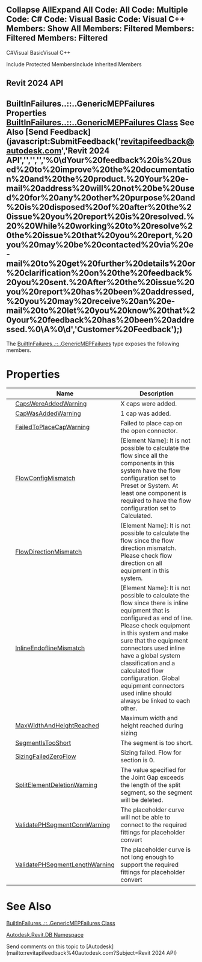 ﻿

Collapse AllExpand All Code: All Code: Multiple Code: C# Code: Visual Basic Code: Visual C++  Members: Show All Members: Filtered Members: Filtered Members: Filtered   
---  
  
C#Visual BasicVisual C++

Include Protected MembersInclude Inherited Members

Revit 2024 API  
---  
BuiltInFailures..::..GenericMEPFailures Properties  
[BuiltInFailures..::..GenericMEPFailures Class](8f72d552-0b22-732d-462e-dfb39606d451.md) See Also [Send Feedback](javascript:SubmitFeedback\('revitapifeedback@autodesk.com','Revit 2024 API','','','','%0\\dYour%20feedback%20is%20used%20to%20improve%20the%20documentation%20and%20the%20product.%20Your%20e-mail%20address%20will%20not%20be%20used%20for%20any%20other%20purpose%20and%20is%20disposed%20of%20after%20the%20issue%20you%20report%20is%20resolved.%20%20While%20working%20to%20resolve%20the%20issue%20that%20you%20report,%20you%20may%20be%20contacted%20via%20e-mail%20to%20get%20further%20details%20or%20clarification%20on%20the%20feedback%20you%20sent.%20After%20the%20issue%20you%20report%20has%20been%20addressed,%20you%20may%20receive%20an%20e-mail%20to%20let%20you%20know%20that%20your%20feedback%20has%20been%20addressed.%0\\A%0\\d','Customer%20Feedback'\);)  
---  
  
The [BuiltInFailures..::..GenericMEPFailures](8f72d552-0b22-732d-462e-dfb39606d451.md) type exposes the following members.

# Properties

|  | Name | Description |
| --- | --- | --- |
|  | [CapsWereAddedWarning](b6970f67-7480-626c-1c03-c81d48751611.md) | X caps were added. |
|  | [CapWasAddedWarning](3afc8d1b-7c97-851f-0d1b-95d6daf88ba0.md) | 1 cap was added. |
|  | [FailedToPlaceCapWarning](a313048f-52a9-ef90-eef9-16f3241705ed.md) | Failed to place cap on the open connector. |
|  | [FlowConfigMismatch](a7d72e26-4e44-9690-e295-c133f32b1763.md) | [Element Name]: It is not possible to calculate the flow since all the components in this system have the flow configuration set to Preset or System. At least one component is required to have the flow configuration set to Calculated. |
|  | [FlowDirectionMismatch](ec164586-731b-6990-0490-cda3a35cde6e.md) | [Element Name]: It is not possible to calculate the flow since the flow direction mismatch. Please check flow direction on all equipment in this system. |
|  | [InlineEndoflineMismatch](1ffefe1e-9331-e2e7-5437-60983deea1d6.md) | [Element Name]: It is not possible to calculate the flow since there is inline equipment that is configured as end of line. Please check equipment in this system and make sure that the equipment connectors used inline have a global system classification and a calculated flow configuration. Global equipment connectors used inline should always be linked to each other. |
|  | [MaxWidthAndHeightReached](8e718c6b-7d65-568b-1788-9c6868a5b8dc.md) | Maximum width and height reached during sizing |
|  | [SegmentIsTooShort](436e0452-d460-2c85-2d83-e65ac9677602.md) | The segment is too short. |
|  | [SizingFailedZeroFlow](38b69fca-982d-bf98-8f08-ef55d957c4a4.md) | Sizing failed. Flow for section is 0. |
|  | [SplitElementDeletionWarning](ea70d10a-5fc5-fcab-5101-e6a02abdc52e.md) | The value specified for the Joint Gap exceeds the length of the split segment, so the segment will be deleted. |
|  | [ValidatePHSegmentConnWarning](e9f77cc8-e22c-9385-4034-f1f090235127.md) | The placeholder curve will not be able to connect to the required fittings for placeholder convert |
|  | [ValidatePHSegmentLengthWarning](56aff7ee-4f46-8063-afbf-17649c7c667d.md) | The placeholder curve is not long enough to support the required fittings for placeholder convert |
  
# See Also

[BuiltInFailures..::..GenericMEPFailures Class](8f72d552-0b22-732d-462e-dfb39606d451.md)

[Autodesk.Revit.DB Namespace](87546ba7-461b-c646-cbb1-2cb8f5bff8b2.md)

Send comments on this topic to [Autodesk](mailto:revitapifeedback%40autodesk.com?Subject=Revit 2024 API)